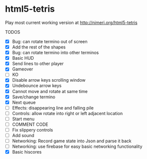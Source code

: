 html5-tetris
============

Play most current working version at http://nimeri.org/html5-tetris

TODOS
- [X] Bug: can rotate termino out of screen
- [X] Add the rest of the shapes
- [X] Bug: can rotate termino into other terminos
- [X] Basic HUD
- [X] Send lines to other player
- [X] Gameover
- [ ] KO
- [X] Disable arrow keys scrolling window
- [X] Undebounce arrow keys
- [X] Cannot move and rotate at same time
- [X] Save/change termino
- [X] Next queue
- [ ] Effects: disappearing line and falling pile
- [ ] Controls: allow rotate into right or left adjacent location
- [ ] Start menu
- [ ] COMMENT CODE
- [ ] Fix slippery controls
- [ ] Add sound
- [ ] Networking: Record game state into Json and parse it back
- [ ] Networking: use firebase for easy basic networking functionality
- [X] Basic hiscores
